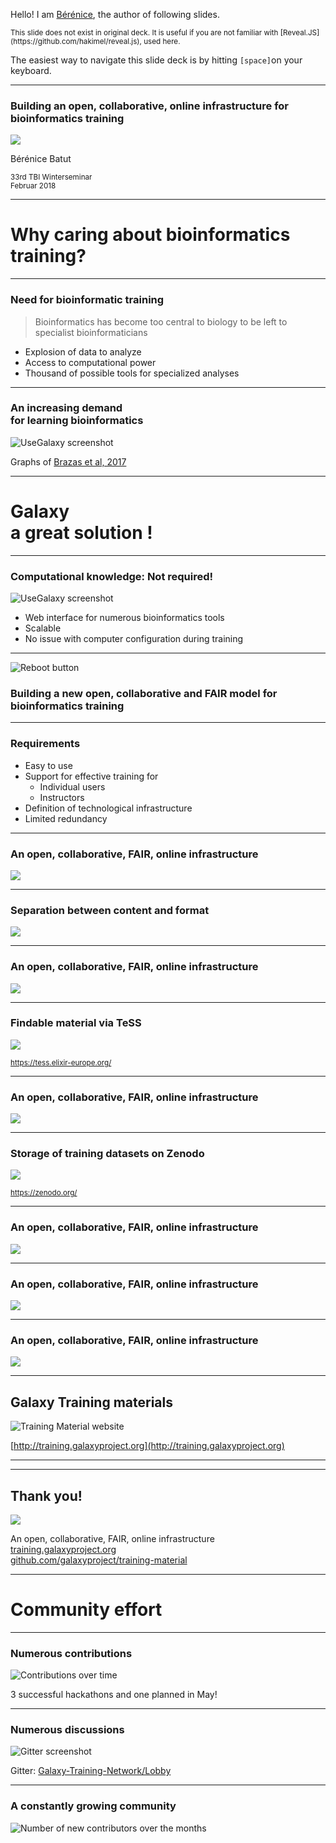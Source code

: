 Hello! I am [Bérénice](http://bebatut.fr/), the author of following slides.

<small>
This slide does not exist in original deck. It is useful if you are not familiar with [Reveal.JS](https://github.com/hakimel/reveal.js), used here.
</small>

The easiest way to navigate this slide deck is by hitting `[space]`on your keyboard.

---
### Building an open, collaborative, online infrastructure for bioinformatics training

![](images/gtn_rebooted.png)<!-- .element height="55%" width="55%" -->

Bérénice Batut

<small>
33rd TBI Winterseminar <br>Februar 2018
</small>

---
<!-- .slide: data-background="images/freiburg_workshop.jpg" data-state="dim-background" -->
# Why caring about bioinformatics training?

----
### Need for bioinformatic training

> Bioinformatics has become too central to biology to be left to specialist bioinformaticians<br/>

- Explosion of data to analyze
- Access to computational power
- Thousand of possible tools for specialized analyses

----
### An increasing demand <br/>for learning bioinformatics

![UseGalaxy screenshot](images/brazas_graphs_preferences.png) <!-- .element height="100%" width="100%" -->

Graphs of [Brazas et al, 2017](http://biorxiv.org/content/early/2017/02/27/098996)

---
<!-- .slide: data-background="images/DSC_0630.jpg" data-state="dim-background" -->
# Galaxy<br/>a great solution !

----
### Computational knowledge: Not required!

![UseGalaxy screenshot](images/usegalaxy.png) <!-- .element height="60%" width="60%" -->

- Web interface for numerous bioinformatics tools
- Scalable
- No issue with computer configuration during training

---

![Reboot button](images/GTN_logo.png) <!-- .element height="80%" width="80%" -->

### Building a new **open**, **collaborative** and **FAIR** model for bioinformatics training

----
### Requirements

- Easy to use
- Support for effective training for
    - Individual users
    - Instructors
- Definition of technological infrastructure
- Limited redundancy

----
### An open, collaborative, FAIR, online infrastructure

![](images/training_material_infra_1.png) <!-- .element width="90%" -->

----
### Separation between content and format

![](images/tutorial_rendering.png) <!-- .element width="120%" -->

----
### An open, collaborative, FAIR, online infrastructure

![](images/training_material_infra_2.png) <!-- .element width="90%" -->

----
### Findable material via TeSS

![](images/TeSS_search.png) <!-- .element width="90%" -->

<small>https://tess.elixir-europe.org/</small>

----
### An open, collaborative, FAIR, online infrastructure

![](images/training_material_infra_3.png) <!-- .element width="90%" -->

----
### Storage of training datasets on Zenodo

![](images/zenodo.png) <!-- .element width="90%" -->

<small>https://zenodo.org/</small>

----
### An open, collaborative, FAIR, online infrastructure

![](images/training_material_infra_4.png) <!-- .element width="90%" -->

----
### An open, collaborative, FAIR, online infrastructure

![](images/training_material_infra_5.png) <!-- .element width="90%" -->

----
### An open, collaborative, FAIR, online infrastructure

![](images/training_material_infra_6.png) <!-- .element width="90%" -->

----
## Galaxy Training materials

![Training Material website](images/training_material.png) <!-- .element width="70%" -->

[http://training.galaxyproject.org](http://training.galaxyproject.org)

----
<!-- .slide: data-background-color="#000000" data-background="images/contributors.png" data-state="dim-background-2"-->

---
## Thank you!

![](images/training_material_infra_6.png) <!-- .element width="60%" -->

An open, collaborative, FAIR, online infrastructure<br>
<i class="fa fa-globe"></i> [training.galaxyproject.org](http://training.galaxyproject.org)<br> 
<i class="fa fa-github"></i> [github.com/galaxyproject/training-material](http://github.com/galaxyproject/training-material) 

---
<!-- .slide: data-background="images/osi.jpg"  data-state="dim-background"-->
# Community effort

----
### Numerous contributions

![Contributions over time](images/contributions_with_hackathon.png) <!-- .element width="65%" -->

3 successful hackathons and one planned in May!

----
### Numerous discussions

![Gitter screenshot](images/gitter.png) <!-- .element height="70%" width="70%" -->

Gitter: [Galaxy-Training-Network/Lobby](https://gitter.im/Galaxy-Training-Network/Lobby)

----
### A constantly growing community

![Number of new contributors over the months](images/new_contributors.png)